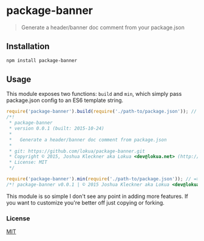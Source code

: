 # package-banner

> Generate a header/banner doc comment from your package.json

## Installation

```sh
npm install package-banner
```

## Usage

This module exposes two functions: `build` and `min`, which simply pass package.json config
to an ES6 template string.

```js
require('package-banner').build(require('./path-to/package.json')); // =>
/*!
 * package-banner
 * version 0.0.1 (built: 2015-10-24)
 *
 *   Generate a header/banner doc comment from package.json
 *
 * git: https://github.com/lokua/package-banner.git
 * Copyright © 2015, Joshua Kleckner aka Lokua <dev@lokua.net> (http://lokua.net)
 * License: MIT
 */

require('package-banner').min(require('./path-to/package.json')); // =>
/*! package-banner v0.0.1 | © 2015 Joshua Kleckner aka Lokua <dev@lokua.net> (http://lokua.net) | MIT */
```

This module is so simple I don't see any point in adding more features. If you want to
customize you're better off just copying or forking.

### License
[MIT](http://lokua.net/license-mit.html)
